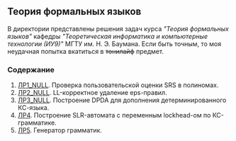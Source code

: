 ## Теория формальных языков
В директории представлены решения задач курса _"Теория формальных языков"_ кафедры _"Теоретическая информатика и компьютерные технологии (ИУ9)"_ МГТУ им. Н. Э. Баумана. Если быть точным, то моя неудачная попытка вкатиться в ~~тонилайф~~ предмет.

### Содержание
1. [ЛР1_NULL](./lab1_null). Проверка пользовательской оценки SRS в полиномах.
2. [ЛР2_NULL](./lab1_null). LL-корректное удаление eps-правил. 
3. [ЛР3_NULL](./lab3_null). Построение DPDA для дополнения детерминированного КС-языка.
4. [ЛР4](./lab4). Построение SLR-автомата с переменным lockhead-ом по КС-грамматике.
5. [ЛР5](./lab5). Генератор грамматик.


